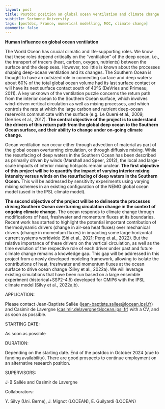 ```yaml
---
layout: post
title: Postdoc position on global ocean ventilation and climate change (Paris, France)
subtitle: Sorbonne University
tags: [postdoc, France, numerical modelling, MOC, climate change]
comments: false
---
```

**Human influence on global ocean ventilation**

The World Ocean has crucial climatic and life-supporting roles. We know that these roles
depend critically on the “ventilation” of the deep ocean, i.e., the transport of tracers (heat,
carbon, oxygen, nutrients) between the surface and the deep seas. However, too little is
known about the processes shaping deep-ocean ventilation and its changes.
The Southern Ocean is thought to have an outsized role in connecting surface and deep
waters: about 60% of the total global ocean volume had its last surface contact or will have
its next surface contact south of 40ºS (DeVries and Primeau, 2011). A key unknown of the
ventilation puzzle concerns the return path from the interior ocean to the Southern Ocean
surface, which involves wind-driven vertical circulation as well as mixing processes, and
which controls the rate at which the large carbon and nutrient deep-ocean reservoirs
communicate with the surface (e.g. Le Queré et al., 2009; DeVries et al., 2017). **The central objective of
the project is to understand the drivers of this return path from the global deep ocean to the
Southern Ocean surface, and their ability to change under on-going climate change.**

Ocean ventilation can occur either through advection of material as part of the global ocean
overturning circulation, or through diffusive mixing. While the resurfacing of deep waters in
the Southern Ocean has been described as primarily driven by winds (Marshall and Speer,
2012), the local and large-scale impacts of interior mixing hotspots remain unclear. **The first
objective of this project will be to quantify the impact of varying interior mixing intensity
versus winds on the resurfacing of deep waters in the Southern Ocean.** This will be
addressed by sensitivity experiments using varying mixing schemes in an existing
configuration of the NEMO global ocean model (used in the IPSL climate model).

**The second objective of the project will be to delineate the processes driving Southern
Ocean overturning circulation change in the context of ongoing climate change.** The ocean
responds to climate change through modifications of heat, freshwater and momentum
fluxes at its boundaries. Recent work has started to highlight the potential important
contribution of thermodynamic drivers (change in air-sea heat fluxes) over mechanical
drivers (change in momentum fluxes) in impacting some large horizontal current systems
worldwide (Shi et al., 2021; Peng et al., 2022). But the relative importance of these drivers
on the vertical circulation, as well as the time evolution of the respective role of each driver
under past and future climate change remains a knowledge gap. This gap will be addressed
in this project from a newly developed modeling framework, allowing to isolate the
contributions of heat, freshwater and momentum fluxes at the ocean surface to drive ocean
change (Silvy et al., 2022a). We will leverage existing simulations that have been run based
on a large ensemble experiment (historical+SSP2-4.5) developed for CMIP6 with the IPSL
climate model (Silvy et al., 2022a,b).

APPLICATION:

Please contact Jean-Baptiste Sallée (jean-baptiste.sallee@locean.ipsl.fr) and Casimir de
Lavergne (casimir.delavergne@locean.ipsl.fr) with a CV, and as soon
as possible.

STARTING DATE:

As soon as possible

DURATION:

Depending on the starting date. End of the postdoc in October 2024 (due to funding
availability). There are good prospects to continue employment on an alternative research position.

SUPERVISORS:

J-B Sallée and Casimir de Lavergne

Collaborators:

Y. Silvy (Uni. Berne), J. Mignot (LOCEAN), E. Guilyardi (LOCEAN)
